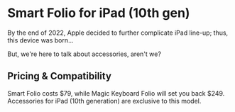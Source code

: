 # Smart Folio for iPad (10th gen)

By the end of 2022, Apple decided to further complicate iPad line-up; thus, this device was born…

But, we're here to talk about accessories, aren't we?

## Pricing & Compatibility

Smart Folio costs \$79, while Magic Keyboard Folio will set you back \$249. Accessories for iPad (10th generation) are exclusive to this model.
